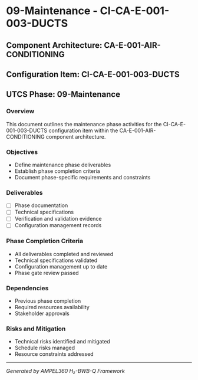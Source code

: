 # 09-Maintenance - CI-CA-E-001-003-DUCTS

## Component Architecture: CA-E-001-AIR-CONDITIONING
## Configuration Item: CI-CA-E-001-003-DUCTS
## UTCS Phase: 09-Maintenance

### Overview
This document outlines the maintenance phase activities for the CI-CA-E-001-003-DUCTS configuration item within the CA-E-001-AIR-CONDITIONING component architecture.

### Objectives
- Define maintenance phase deliverables
- Establish phase completion criteria
- Document phase-specific requirements and constraints

### Deliverables
- [ ] Phase documentation
- [ ] Technical specifications
- [ ] Verification and validation evidence
- [ ] Configuration management records

### Phase Completion Criteria
- All deliverables completed and reviewed
- Technical specifications validated
- Configuration management up to date
- Phase gate review passed

### Dependencies
- Previous phase completion
- Required resources availability
- Stakeholder approvals

### Risks and Mitigation
- Technical risks identified and mitigated
- Schedule risks managed
- Resource constraints addressed

---
*Generated by AMPEL360 H₂-BWB-Q Framework*
